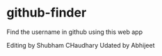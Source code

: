 # github-finder

Find the username in github using this web app

Editing by Shubham CHaudhary
Udated by Abhijeet
